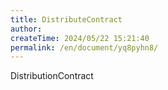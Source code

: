 ```yaml
---
title: DistributeContract
author:
createTime: 2024/05/22 15:21:40
permalink: /en/document/yq8pyhn8/
---
```

DistributionContract